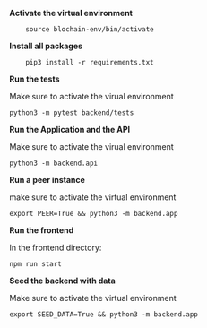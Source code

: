 **Activate the virtual environment**

```
    source blochain-env/bin/activate
```

**Install all packages**

```
    pip3 install -r requirements.txt
```

**Run the tests**

Make sure to activate the virual environment

```
python3 -m pytest backend/tests
```
**Run the Application and the API**

Make sure to activate the virual environment

```
python3 -m backend.api
```
**Run a peer instance**

make sure to activate the virtual environment

```
export PEER=True && python3 -m backend.app
```
**Run the frontend**

In the frontend directory:
```
npm run start
```

**Seed the backend with data**

Make sure to activate the virtual environment

```
export SEED_DATA=True && python3 -m backend.app
```